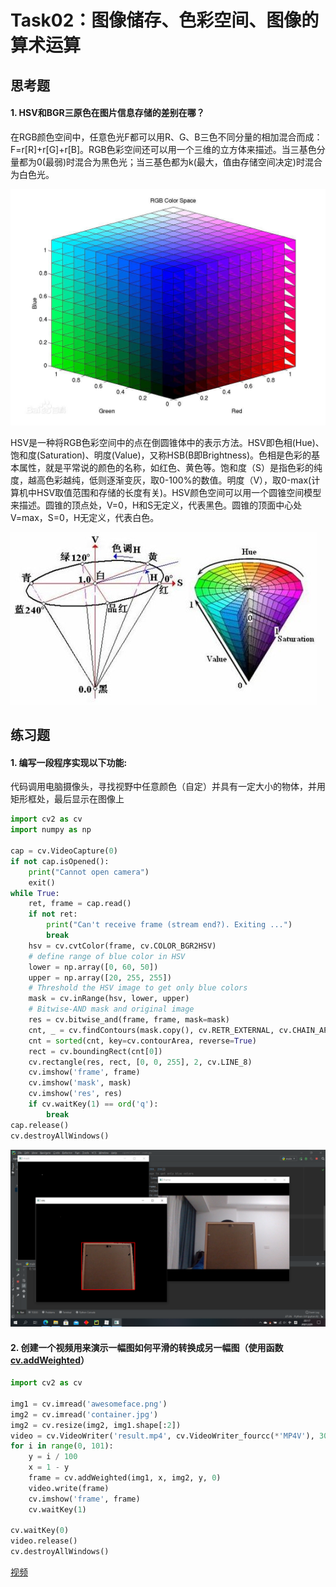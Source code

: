 # Task02：图像储存、色彩空间、图像的算术运算

## 思考题

#### 1. HSV和BGR三原色在图片信息存储的差别在哪？

在RGB颜色空间中，任意色光F都可以用R、G、B三色不同分量的相加混合而成：F=r[R]+r[G]+r[B]。RGB色彩空间还可以用一个三维的立方体来描述。当三基色分量都为0(最弱)时混合为黑色光；当三基色都为k(最大，值由存储空间决定)时混合为白色光。

![img](Task02：图像储存、色彩空间、图像的算术运算.assets/536358-20170318083044510-544926603.jpg)

HSV是一种将RGB色彩空间中的点在倒圆锥体中的表示方法。HSV即色相(Hue)、饱和度(Saturation)、明度(Value)，又称HSB(B即Brightness)。色相是色彩的基本属性，就是平常说的颜色的名称，如红色、黄色等。饱和度（S）是指色彩的纯度，越高色彩越纯，低则逐渐变灰，取0-100%的数值。明度（V），取0-max(计算机中HSV取值范围和存储的长度有关)。HSV颜色空间可以用一个圆锥空间模型来描述。圆锥的顶点处，V=0，H和S无定义，代表黑色。圆锥的顶面中心处V=max，S=0，H无定义，代表白色。

![img](Task02：图像储存、色彩空间、图像的算术运算.assets/536358-20170320140444158-1965908932.jpg)

## 练习题

#### 1. 编写一段程序实现以下功能:

代码调用电脑摄像头，寻找视野中任意颜色（自定）并具有一定大小的物体，并用矩形框处，最后显示在图像上

```python
import cv2 as cv
import numpy as np

cap = cv.VideoCapture(0)
if not cap.isOpened():
    print("Cannot open camera")
    exit()
while True:
    ret, frame = cap.read()
    if not ret:
        print("Can't receive frame (stream end?). Exiting ...")
        break
    hsv = cv.cvtColor(frame, cv.COLOR_BGR2HSV)
    # define range of blue color in HSV
    lower = np.array([0, 60, 50])
    upper = np.array([20, 255, 255])
    # Threshold the HSV image to get only blue colors
    mask = cv.inRange(hsv, lower, upper)
    # Bitwise-AND mask and original image
    res = cv.bitwise_and(frame, frame, mask=mask)
    cnt, _ = cv.findContours(mask.copy(), cv.RETR_EXTERNAL, cv.CHAIN_APPROX_SIMPLE)
    cnt = sorted(cnt, key=cv.contourArea, reverse=True)
    rect = cv.boundingRect(cnt[0])
    cv.rectangle(res, rect, [0, 0, 255], 2, cv.LINE_8)
    cv.imshow('frame', frame)
    cv.imshow('mask', mask)
    cv.imshow('res', res)
    if cv.waitKey(1) == ord('q'):
        break
cap.release()
cv.destroyAllWindows()
```

![image-20210209221813111](Task02：图像储存、色彩空间、图像的算术运算.assets/image-20210209221813111.png)

#### 2. 创建一个视频用来演示一幅图如何平滑的转换成另一幅图（使用函数[cv.addWeighted](https://docs.opencv.org/4.1.0/d2/de8/group__core__array.html#gafafb2513349db3bcff51f54ee5592a19)）

```python
import cv2 as cv

img1 = cv.imread('awesomeface.png')
img2 = cv.imread('container.jpg')
img2 = cv.resize(img2, img1.shape[:2])
video = cv.VideoWriter('result.mp4', cv.VideoWriter_fourcc(*'MP4V'), 30, img1.shape[:2])
for i in range(0, 101):
    y = i / 100
    x = 1 - y
    frame = cv.addWeighted(img1, x, img2, y, 0)
    video.write(frame)
    cv.imshow('frame', frame)
    cv.waitKey(1)

cv.waitKey(0)
video.release()
cv.destroyAllWindows()
```

[视频](Task02：图像储存、色彩空间、图像的算术运算.assets/result.mp4)
